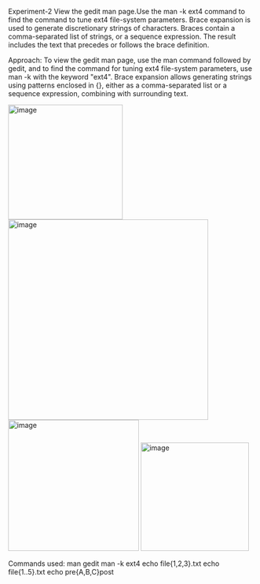 Experiment-2 
View the gedit man page.Use the man -k ext4 command to find the command to tune ext4 file-system parameters. Brace expansion is used to generate discretionary strings of 
characters. Braces contain a comma-separated list of strings, or a sequence expression. The result includes the text that precedes or follows the brace 
definition. 

Approach: 
To view the gedit man page, use the man command followed by gedit, and to find the command for tuning ext4 file-system parameters, use man -k with the keyword "ext4". 
Brace expansion allows generating strings using patterns enclosed in {}, either as a comma-separated list or a sequence expression, combining with surrounding text.

<img width="233" alt="image" src="https://github.com/user-attachments/assets/406a0693-45f3-49af-a4ac-3c9f4259ad4e" />
<img width="407" alt="image" src="https://github.com/user-attachments/assets/bb26ca1d-d559-4bbf-9f24-eb00b80e5062" />
<img width="266" alt="image" src="https://github.com/user-attachments/assets/ad227779-8394-44ef-90bf-310286789cba" />
<img width="220" alt="image" src="https://github.com/user-attachments/assets/156aa4fc-3441-4bb5-b61e-9da2f42a6a37" />

Commands used: 
man gedit man -k ext4 echo file{1,2,3}.txt echo file{1..5}.txt echo pre{A,B,C}post

